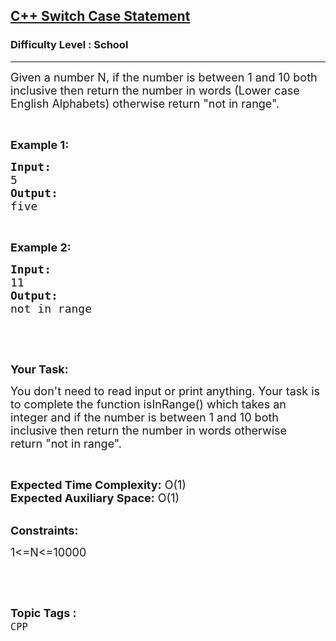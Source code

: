 <h2><a href="https://practice.geeksforgeeks.org/problems/c-switch-case-statement5900/1?page=4&difficulty[]=-2&sortBy=submissions">C++ Switch Case Statement</a></h2><h3>Difficulty Level : School</h3><hr><div class="problems_problem_content__Xm_eO"><p><span style="font-size:18px">Given a number N, if the number is between 1 and 10 both inclusive then return the number in words (Lower case English Alphabets) otherwise return&nbsp;"not in range".</span></p>

<p>&nbsp;</p>

<p><strong><span style="font-size:18px">Example 1:</span></strong></p>

<pre><strong><span style="font-size:18px">Input:</span></strong>
<span style="font-size:18px">5</span>
<strong><span style="font-size:18px">Output:</span></strong>
<span style="font-size:18px">five</span></pre>

<p>&nbsp;</p>

<p><strong><span style="font-size:18px">Example 2:</span></strong></p>

<pre><strong><span style="font-size:18px">Input:</span></strong>
<span style="font-size:18px">11</span>
<strong><span style="font-size:18px">Output:</span></strong>
<span style="font-size:18px">not in range</span></pre>

<p>&nbsp;</p>

<p>&nbsp;</p>

<p><strong><span style="font-size:18px">Your Task:</span></strong></p>

<p><span style="font-size:18px">You don't need to read input or print anything. Your task is to complete the function isInRange() which takes an integer and&nbsp;if the number is between 1 and 10 both inclusive then return the number in words otherwise return&nbsp;"not in range".</span></p>

<p>&nbsp;</p>

<p><span style="font-size:18px"><strong>Expected Time Complexity:</strong> O(1)<br>
<strong>Expected Auxiliary Space:</strong> O(1)</span></p>

<p><br>
<span style="font-size:18px"><strong>Constraints:</strong></span></p>

<p><span style="font-size:18px">1&lt;=N&lt;=10000</span></p>

<p>&nbsp;</p>
</div><br><p><span style=font-size:18px><strong>Topic Tags : </strong><br><code>CPP</code>&nbsp;
